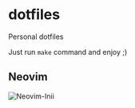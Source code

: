 # dotfiles

Personal dotfiles

Just run `make` command and enjoy ;)

## Neovim
![Neovim-Inii](https://github.com/user-attachments/assets/ecbe4f7d-52b3-4b4d-91bd-8220cea4ed2e)
